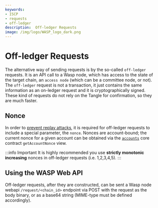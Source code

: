 ```yaml
---
keywords:
- ISCP
- requests
- off-ledger
description:  Off-ledger Requests
image: /img/logo/WASP_logo_dark.png
---
```


# Off-ledger Requests

The alternative way of sending requests is by the so-called `off-ledger` requests. It is an API call to a Wasp node, which has access
to the state of the target chain, an `access node` (which can be a committee node, or not).
The `off-ledger` request is not a transaction, it just contains the same information as an on-ledger request and it is
cryptographically signed. These kind of requests do not rely on the Tangle for confirmation, so they are much faster.

## Nonce

In order to [prevent replay attacks](../../../rfc/prevent-mev.md), it is required for off-ledger requests to include a special parameter, the `nonce`.
Nonces are account-bound; the current nonce for a given account can be obtained via the [`accounts`](../core_contracts/accounts.md) core contract `getAccountNonce` view.

:::info Important
It is highly recommended you use **strictly monotonic increasing** nonces in off-ledger requests (i.e. 1,2,3,4,5).
:::

## Using the WASP Web API

Off-ledger requests, after they are constructed, can be sent a Wasp node webapi `/request/<chain_id>` endpoint via POST with the request as the body binary, or as a base64 string (MIME-type must be defined accordingly).
